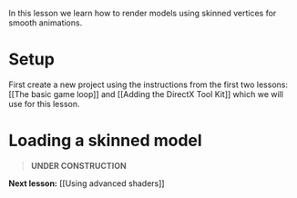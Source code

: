 In this lesson we learn how to render models using skinned vertices for smooth animations.

# Setup
First create a new project using the instructions from the first two lessons: [[The basic game loop]] and
[[Adding the DirectX Tool Kit]] which we will use for this lesson.

# Loading a skinned model
> **UNDER CONSTRUCTION**

**Next lesson:** [[Using advanced shaders]]
